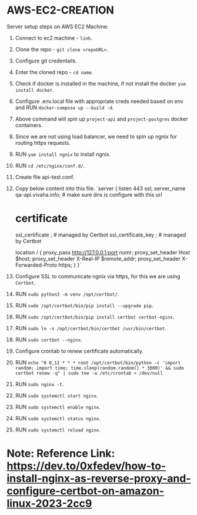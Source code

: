 # AWS-EC2-CREATION

Server setup steps on AWS EC2 Machine:

1.  Connect to ec2 machine - `link`.
2.  Clone the repo - `git clone <repoURL>`.
3.  Configure git credentails.
4.  Enter the cloned repo - `cd name`.
5.  Check if docker is installed in the machine, if not install the docker `yum install docker`.
6.  Configure .env.local file with appropriate creds needed based on env and RUN `docker-compose up --build -d`.
7.  Above command will spin up `project-api` and `project-postgres` docker containers.
8.  Since we are not using load balancer, we need to spin up ngnix for routing https requests.
9.  RUN `yum install ngnix` to install ngnix.
10. RUN `cd /etc/nginx/conf.d/`.
11. Create file api-test.conf.
12. Copy below content into this file.
`server {
    listen 443 ssl;
    server_name qa-api.vivaha.info; # make sure dns is configure with this url

    # certificate
    ssl_certificate ; # managed by Certbot
    ssl_certificate_key ; # managed by Certbot


    location / {
        proxy_pass http://127.0.0.1:port numr;
        proxy_set_header Host $host;
        proxy_set_header X-Real-IP $remote_addr;
        proxy_set_header X-Forwarded-Proto https;
    }
}`
13. Configure SSL to communicate ngnix via https, for this we are using `Certbot`.
14. RUN `sudo python3 -m venv /opt/certbot/`.
15. RUN `sudo /opt/certbot/bin/pip install --upgrade pip`.
16. RUN `sudo /opt/certbot/bin/pip install certbot certbot-nginx`.
17. RUN `sudo ln -s /opt/certbot/bin/certbot /usr/bin/certbot`.
18. RUN `sudo certbot --nginx`.
19. Configure crontab to renew certificate automatically.
20. RUN `echo "0 0,12 * * * root /opt/certbot/bin/python -c 'import random; import time; time.sleep(random.random() * 3600)' && sudo certbot renew -q" | sudo tee -a /etc/crontab > /dev/null`
21. RUN `sudo nginx -t`.
22. RUN `sudo systemctl start nginx`.
23. RUN `sudo systemctl enable nginx`.
24. RUN `sudo systemctl status nginx`.
25. RUN `sudo systemctl reload nginx`.




# Note: Reference Link: https://dev.to/0xfedev/how-to-install-nginx-as-reverse-proxy-and-configure-certbot-on-amazon-linux-2023-2cc9
